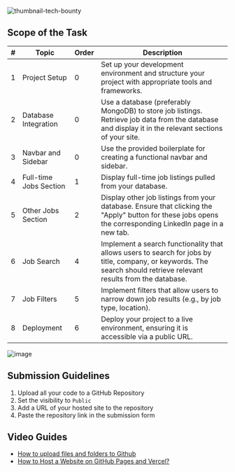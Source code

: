 ![thumbnail-tech-bounty](https://github.com/user-attachments/assets/a83c15bc-52b4-4e23-bbb5-95050e7689f9)


## Scope of the Task


| #   | Topic                  | Order | Description                                                                                                                                                          |
| --- | ---------------------- | ----- | -------------------------------------------------------------------------------------------------------------------------------------------------------------------- |
| 1   | Project Setup          | 0     | Set up your development environment and structure your project with appropriate tools and frameworks.                                                                |
| 2   | Database Integration   | 0     | Use a database (preferably MongoDB) to store job listings. Retrieve job data from the database and display it in the relevant sections of your site.                 |
| 3   | Navbar and Sidebar     | 0     | Use the provided boilerplate for creating a functional navbar and sidebar.                                                                                           |
| 4   | Full-time Jobs Section | 1     | Display full-time job listings pulled from your database.                                                                                                            |
| 5   | Other Jobs Section     | 2     | Display other job listings from your database. Ensure that clicking the "Apply" button for these jobs opens the corresponding LinkedIn page in a new tab.            |
| 6   | Job Search             | 4     | Implement a search functionality that allows users to search for jobs by title, company, or keywords. The search should retrieve relevant results from the database. |
| 7   | Job Filters            | 5     | Implement filters that allow users to narrow down job results (e.g., by job type, location).                                                                         |
| 8   | Deployment             | 6     | Deploy your project to a live environment, ensuring it is accessible via a public URL.                                                                               |

![image](https://github.com/user-attachments/assets/f0007c26-83f3-4c69-b48f-340a7facc066)


## Submission Guidelines

1. Upload all your code to a GitHub Repository
2. Set the visibility to `Public`
3. Add a URL of your hosted site to the repository
4. Paste the repository link in the submission form

## Video Guides

- [How to upload files and folders to Github](https://youtu.be/tlu5e0TxSzo?si=sVeKZAHJJOUlyDJi)
- [How to Host a Website on GitHub Pages and Vercel?](https://youtu.be/Z1A_myx3zuE?si=ginVhE3JAXKqbjQo)
